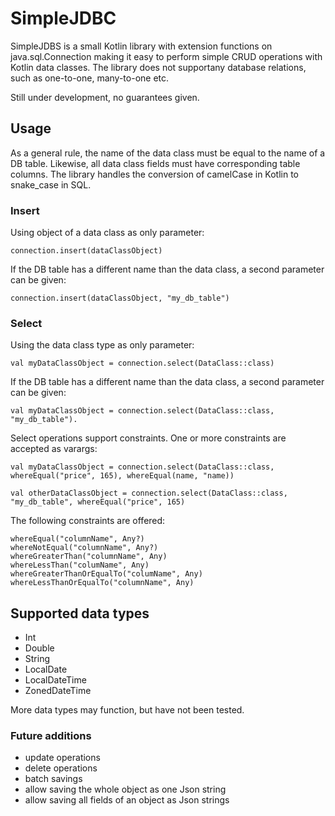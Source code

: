 # SimpleJDBC

SimpleJDBS is a small Kotlin library with extension functions on java.sql.Connection making it easy to perform simple CRUD operations with Kotlin data classes. The library does not supportany database relations, such as one-to-one, many-to-one etc.

Still under development, no guarantees given.

## Usage

As a general rule, the name of the data class must be equal to the name of a DB table. Likewise, all data class fields must have corresponding table columns.
The library handles the conversion of camelCase in Kotlin to snake_case in SQL.

### Insert

Using object of a data class as only parameter:

    connection.insert(dataClassObject)

If the DB table has a different name than the data class, a second parameter can be given:

    connection.insert(dataClassObject, "my_db_table")

### Select

Using the data class type as only parameter:

    val myDataClassObject = connection.select(DataClass::class)

If the DB table has a different name than the data class, a second parameter can be given:

    val myDataClassObject = connection.select(DataClass::class, "my_db_table"). 

Select operations support constraints. One or more constraints are accepted as varargs:

    val myDataClassObject = connection.select(DataClass::class, whereEqual("price", 165), whereEqual(name, "name))
    
    val otherDataClassObject = connection.select(DataClass::class, "my_db_table", whereEqual("price", 165)

The following constraints are offered:

    whereEqual("columnName", Any?)
    whereNotEqual("columnName", Any?)
    whereGreaterThan("columnName", Any)
    whereLessThan("columName", Any)
    whereGreaterThanOrEqualTo("columName", Any)
    whereLessThanOrEqualTo("columnName", Any)

## Supported data types

- Int
- Double
- String
- LocalDate
- LocalDateTime
- ZonedDateTime

More data types may function, but have not been tested. 

### Future additions
- update operations
- delete operations
- batch savings
- allow saving the whole object as one Json string
- allow saving all fields of an object as Json strings
